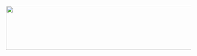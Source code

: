 
<a href="https://github.com/devxb/gitanimals">
  <img
    src="https://render.gitanimals.org/lines/al1kite?pet-id=633727632967032593"
    width="600"
    height="120"
  />
</a>
